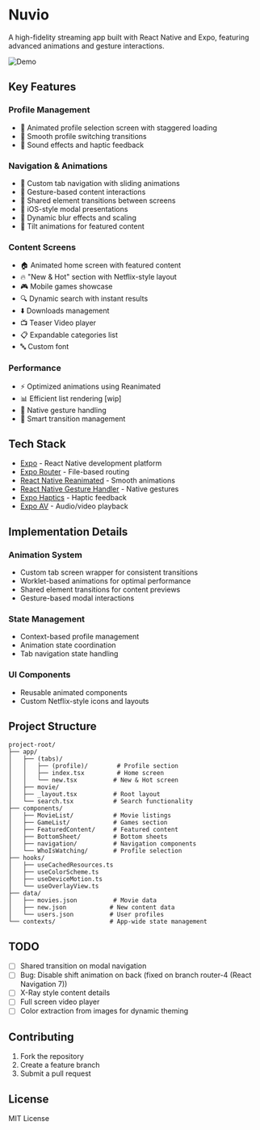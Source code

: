 # Nuvio

A high-fidelity streaming app built with React Native and Expo, featuring advanced animations and gesture interactions.

![Demo](assets/gifs/demo.gif)

## Key Features

### Profile Management

- 👥 Animated profile selection screen with staggered loading
- 🔄 Smooth profile switching transitions
- 🎵 Sound effects and haptic feedback

### Navigation & Animations

- 🔄 Custom tab navigation with sliding animations
- 💫 Gesture-based content interactions
- 🌟 Shared element transitions between screens
- 📱 iOS-style modal presentations
- 🎨 Dynamic blur effects and scaling
- 🔄 Tilt animations for featured content

### Content Screens

- 🏠 Animated home screen with featured content
- 🔥 "New & Hot" section with Netflix-style layout
- 🎮 Mobile games showcase
- 🔍 Dynamic search with instant results
- ⬇️ Downloads management
- 📺 Teaser Video player
- 📋 Expandable categories list
- 🔤 Custom font

### Performance

- ⚡ Optimized animations using Reanimated
- 📊 Efficient list rendering [wip]
- 🎯 Native gesture handling
- 🔄 Smart transition management

## Tech Stack

- [Expo](https://expo.dev) - React Native development platform
- [Expo Router](https://docs.expo.dev/router/introduction) - File-based routing
- [React Native Reanimated](https://docs.swmansion.com/react-native-reanimated/) - Smooth animations
- [React Native Gesture Handler](https://docs.swmansion.com/react-native-gesture-handler/) - Native gestures
- [Expo Haptics](https://docs.expo.dev/versions/latest/sdk/haptics/) - Haptic feedback
- [Expo AV](https://docs.expo.dev/versions/latest/sdk/av/) - Audio/video playback

## Implementation Details

### Animation System

- Custom tab screen wrapper for consistent transitions
- Worklet-based animations for optimal performance
- Shared element transitions for content previews
- Gesture-based modal interactions

### State Management

- Context-based profile management
- Animation state coordination
- Tab navigation state handling

### UI Components

- Reusable animated components
- Custom Netflix-style icons and layouts

## Project Structure

```
project-root/
├── app/
│   ├── (tabs)/
│   │   ├── (profile)/        # Profile section
│   │   ├── index.tsx         # Home screen
│   │   └── new.tsx          # New & Hot screen
│   ├── movie/
│   ├── _layout.tsx          # Root layout
│   └── search.tsx           # Search functionality
├── components/
│   ├── MovieList/           # Movie listings
│   ├── GameList/            # Games section
│   ├── FeaturedContent/     # Featured content
│   ├── BottomSheet/         # Bottom sheets
│   ├── navigation/          # Navigation components
│   └── WhoIsWatching/       # Profile selection
├── hooks/
│   ├── useCachedResources.ts
│   ├── useColorScheme.ts
│   ├── useDeviceMotion.ts
│   └── useOverlayView.ts
├── data/
│   ├── movies.json          # Movie data
│   ├── new.json            # New content data
│   └── users.json          # User profiles
└── contexts/               # App-wide state management
```

## TODO

- [ ] Shared transition on modal navigation
- [ ] Bug: Disable shift animation on back (fixed on branch router-4 (React Navigation 7))
- [ ] X-Ray style content details
- [ ] Full screen video player
- [ ] Color extraction from images for dynamic theming

## Contributing

1. Fork the repository
2. Create a feature branch
3. Submit a pull request

## License

MIT License
